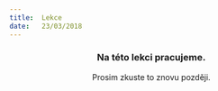 ```yaml
---
title:  Lekce
date:   23/03/2018
---
```


### <center>Na této lekci pracujeme.</center>
<center>Prosim zkuste to znovu později.</center>